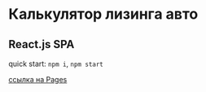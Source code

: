 # Калькулятор лизинга авто

## React.js SPA

quick start: `npm i`, `npm start`

[ссылка на Pages](https://dmitry-filippov.github.io/oxem-test/)
